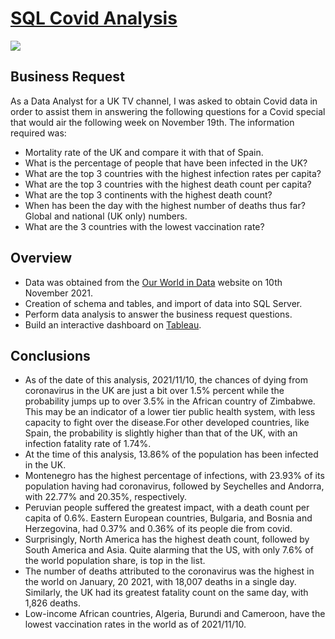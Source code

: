 # [SQL Covid Analysis](https://github.com/davidgomezpr1/SQL_Covid_Analysis/blob/main/Covid_Analysis)
![](https://images.unsplash.com/photo-1583946099379-f9c9cb8bc030?ixlib=rb-1.2.1&ixid=MnwxMjA3fDB8MHxwaG90by1wYWdlfHx8fGVufDB8fHx8&auto=format&fit=crop&w=1170&q=80)

## Business Request

As a Data Analyst for a UK TV channel, I was asked to obtain Covid data in order to assist them in answering the following questions for a Covid special that would air the following week on November 19th. The information required was:

- Mortality rate of the UK and compare it with that of Spain.
- What is the percentage of people that have been infected in the UK?
- What are the top 3 countries with the highest infection rates per capita?
- What are the top 3 countries with the highest death count per capita?
- What are the top 3 continents with the highest death count?
- When has been the day with the highest number of deaths thus far? Global and national (UK only) numbers.
- What are the 3 countries with the lowest vaccination rate?

## Overview

- Data was obtained from the [Our World in Data](https://ourworldindata.org/coronavirus) website on 10th November 2021.
- Creation of schema and tables, and import of data into SQL Server.
- Perform data analysis to answer the business request questions.
- Build an interactive dashboard on [Tableau](https://public.tableau.com/app/profile/david.gomez5813/viz/ProjectPortfolio_16368118123250/CovidAnalysisDashboard).

## Conclusions

- As of the date of this analysis, 2021/11/10, the chances of dying from coronavirus in the UK are just a bit over 1.5% percent while the probability jumps up to over 3.5% in the African country of Zimbabwe. This may be an indicator of a lower tier public health system, with less capacity to fight over the disease.For other developed countries, like Spain, the probability is slightly higher than that of the UK, with an infection fatality rate of 1.74%.
- At the time of this analysis, 13.86% of the population has been infected in the UK.
- Montenegro has the highest percentage of infections, with 23.93% of its population having had coronavirus, followed by Seychelles and Andorra, with 22.77% and 20.35%, respectively.
- Peruvian people suffered the greatest impact, with a death count per capita of 0.6%. Eastern European countries, Bulgaria, and Bosnia and Herzegovina, had 0.37% and 0.36% of its people die from covid.
- Surprisingly, North America has the highest death count, followed by South America and Asia. Quite alarming that the US, with only 7.6% of the world population share, is top in the list.
- The number of deaths attributed to the coronavirus was the highest in the world on January, 20 2021, with 18,007 deaths in a single day. Similarly, the UK had its greatest fatality count on the same day, with 1,826 deaths.
- Low-income African countries, Algeria, Burundi and Cameroon, have the lowest vaccination rates in the world as of 2021/11/10.
